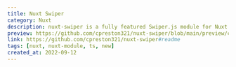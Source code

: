 ```yaml
---
title: Nuxt Swiper
category: Nuxt
description: nuxt-swiper is a fully featured Swiper.js module for Nuxt 3.
preview: https://github.com/cpreston321/nuxt-swiper/blob/main/preview/cover.png?raw=true
link: https://github.com/cpreston321/nuxt-swiper#readme
tags: [nuxt, nuxt-module, ts, new]
created_at: 2022-09-12
---
```


